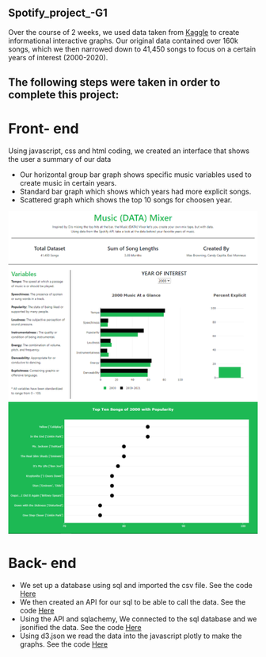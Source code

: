 ## Spotify_project_-G1

Over the course of 2 weeks, we used data taken from [Kaggle](https://www.kaggle.com/yamaerenay/spotify-dataset-19212020-160k-tracks?select=data_by_genres.csv) to create informational interactive graphs. Our original data contained over 160k songs, which we then narrowed down to 41,450 songs to focus on a certain years of interest (2000-2020).

## The following steps were taken in order to complete this project:

# Front- end 
Using javascript, css and html coding, we created an interface that shows the user a summary of our data

* Our horizontal group bar graph shows specific music variables used to create music in certain years. 
* Standard bar graph which shows which years had more explicit songs.
* Scattered graph which shows the top 10 songs for choosen year. 

![Pic1.png](Screenshots/image1.png)
![Pic2.png](Screenshots/image2.png)

# Back- end 
* We set up a database using sql and imported the csv file.
See the code [Here](https://github.com/Candy-Capilla/Spotify_project_G1/blob/main/Spotify.ipynb)
* We then created an API for our sql to be able to call the data.
See the code [Here](https://github.com/Candy-Capilla/Spotify_project_G1/blob/main/data.py)
* Using the API and sqlachemy, We connected to the sql database and we jsonified the data.
See the code [Here](https://github.com/Candy-Capilla/Spotify_project_G1/blob/main/app.py)
* Using d3.json we read the data into the javascript plotly to make the graphs.
See the code [Here](https://github.com/Candy-Capilla/Spotify_project_G1/blob/main/Static/Js/app.js)


